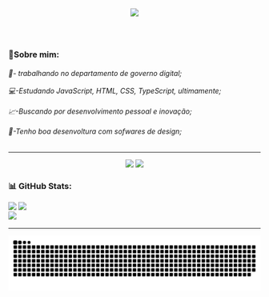 <h1 align="center">
    <img src="https://readme-typing-svg.herokuapp.com/?font=Righteous&size=35&center=true&vCenter=true&width=500&height=70&duration=4000&lines=+Eu+Sou+o+João+🐤;" />
</h1><br>

### 💫Sobre mim:
###### 🏢- trabalhando no departamento de governo digital;<br><br>💻-Estudando JavaScript, HTML, CSS, TypeScript, ultimamente;<br><br>📈-Buscando por desenvolvimento pessoal e inovação;<br><br>🎨-Tenho boa desenvoltura com sofwares de design;<br>
------
<div align="center">
    <img src="https://skillicons.dev/icons?i=html,css,javascript,c,typescript,nodejs,docker,git" />
    <img src="https://skillicons.dev/icons?i=photoshop,illustrator,vscode,github,aws" /><br>
</div>

### 📊 GitHub Stats:
![](https://github-readme-stats.vercel.app/api?username=joaoSilva240&theme=dark&hide_border=true&include_all_commits=false&count_private=false)
![](https://github-readme-streak-stats.herokuapp.com/?user=joaoSilva240&theme=dark&hide_border=true)<br/>
![](https://github-readme-stats.vercel.app/api/top-langs/?username=joaoSilva240&theme=dark&hide_border=true&include_all_commits=false&count_private=false&layout=compact)

---
<picture>
  <source
    media="(prefers-color-scheme: dark)"
    srcset="https://raw.githubusercontent.com/platane/snk/output/github-contribution-grid-snake-dark.svg"
  />
  <source
    media="(prefers-color-scheme: light)"
    srcset="https://raw.githubusercontent.com/platane/snk/output/github-contribution-grid-snake.svg"
  />
  <img
    alt="github contribution grid snake animation"
    src="https://raw.githubusercontent.com/platane/snk/output/github-contribution-grid-snake.svg"
  />
</picture>
